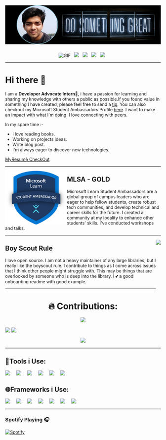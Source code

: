 # ![SONICHIGO header](https://github.com/Sonichigo/Sonichigo/blob/main/assets/Header.png)
<p align="middle">
<img alt="GIF" height="30px" src="https://media.giphy.com/media/du3J3cXyzhj75IOgvA/giphy.gif">&nbsp;&nbsp;
<a href="https://hashnode.com/@sonichigo"><img height="30" src="https://cdn.hashnode.com/res/hashnode/image/upload/v1611902473383/CDyAuTy75.png"></a>&nbsp;&nbsp;
<a href="https://twitter.com/sonichigo1219"><img height="30" src="https://github.com/WaylonWalker/WaylonWalker/blob/main/icon/twitter.png?raw=true"></a>&nbsp;&nbsp;
<a href="https://www.buymeacoffee.com/sonichigo"><img height="30" src="https://github.com/WaylonWalker/WaylonWalker/blob/main/icon/by-me-a-coffee.png?raw=true"></a>&nbsp;&nbsp;
<a href="https://www.linkedin.com/in/sonichigo"><img height="30" src="https://github.com/WaylonWalker/WaylonWalker/blob/main/icon/linkedin.png?raw=true"></a>&nbsp;&nbsp;
</p>

---

# Hi there 👋
I am a **Developer Advocate Intern**🥑, i have a passion for learning and sharing my knowledge with others a public as possible.If you found value in something I have created, please feel free to send a [tip](https://www.buymeacoffee.com/sonichigo). You can also checkout my Microsoft Student Ambassadors Profile [here](https://studentambassadors.microsoft.com/en-US/profile/74597). I want to make an impact with what I'm doing. I love connecting with peers. 

In my spare time :- 
- I love reading books.
- Working on projects ideas. 
- Write blog post.
- I'm always eager to discover new technologies.

<!--
**Sonichigo/Sonichigo** is a ✨ _special_ ✨ repository because its `README.md` (this file) appears on your GitHub profile.
<a target="_blank"><img src="https://visitor-badge.glitch.me/badge?page_id=sonichigo.sonichigo"></a>
 ---
 -->
<p align="Center"> 

[MyResumè CheckOut](https://github.com/Sonichigo/Sonichigo/blob/main/assets/Animesh's%20Resume.pdf)
</p>

---

<p>
  <img width="200" align='left' src="https://github.com/Sonichigo/Sonichigo/blob/main/assets/logo.png">
</p>

## MLSA - GOLD

Microsoft Learn Student Ambassadors are a global group of campus leaders who are eager to help fellow students, create robust tech communities, and develop technical and career skills for the future. I created a community at my locality to enhance other students' skills. I've conducted workshops and talks.
  
------

<p>
  <img height="190" align='right' src="https://pbs.twimg.com/profile_images/1436378917493948417/Hq3myvZI.jpg">
</p>

## Boy Scout Rule

I love open source.  I am not a heavy maintainer of any large libraries, but I really like the boyscout rule.  I contribute to things as I come across issues that I think other people might struggle with.  This may be things that are overlooked by someone who is deep into the library.  I 💕 a good onboarding readme with good example.


---
<h1 align="center"> 🔥 Contributions: </h1>

<p align="center">
<img src="http://www.hackthebox.eu/badge/image/440448">
</p>
<p>
<img src="https://github-readme-stats.vercel.app/api?username=sonichigo&show_icons=true&count_private=true&theme=radical" width="50%">
<img src="https://github-readme-stats.vercel.app/api/top-langs/?username=sonichigo&layout=compact&theme=tokyonight&custom_title=Top%20Languages" width="42%">
 </p>
<p align="center">
 <a href="https://git.io/streak-stats">
    <img src="http://github-readme-streak-stats.herokuapp.com?user=sonichigo&theme=react&background=0d1117&border=666">
  </a>
<p>

<!-- 
<div align="center">
  <img src="https://github-profile-trophy.vercel.app/?username=sonichigo&column=6&theme=onedark" align="center"/>
</div> 
-->

 ---

## 🧰Tools i Use: 
 <img src="https://img.shields.io/badge/-GitHub-purple?style=for-the-badge&logo=github" />&nbsp;&nbsp;&nbsp;&nbsp;
 <img src="https://img.shields.io/badge/-Git-orange?style=for-the-badge&logo=git" />&nbsp;&nbsp;&nbsp;&nbsp;
 <img src="https://img.shields.io/badge/-VSCode-blue?style=for-the-badge&logo=visual-studio-code" />&nbsp;&nbsp;&nbsp;&nbsp;
 <img src="https://img.shields.io/badge/-Visual_Studio-violet?style=for-the-badge&logo=visual-studio" />&nbsp;&nbsp;&nbsp;&nbsp;
 <img src="https://img.shields.io/badge/-Jupyter-181717?style=for-the-badge&logo=jupyter" />&nbsp;&nbsp;&nbsp;&nbsp;
 <img src="https://img.shields.io/badge/Spyder-838485?style=for-the-badge&logo=spyder%20ide&logoColor=maroon" />&nbsp;&nbsp;&nbsp;&nbsp;
 
## 🌐Frameworks i Use:
  <img src="https://img.shields.io/badge/flask-%23000.svg?style=for-the-badge&logo=flask&logoColor=white" />&nbsp;&nbsp;&nbsp;&nbsp;
  <img src="https://img.shields.io/badge/react-%2320232a.svg?style=for-the-badge&logo=react&logoColor=%2361DAFB" />&nbsp;&nbsp;&nbsp;&nbsp;
  <img src="https://img.shields.io/badge/Next-black?style=for-the-badge&logo=next.js&logoColor=white" />&nbsp;&nbsp;&nbsp;&nbsp;
  <img src="https://img.shields.io/badge/Nuxt-black?style=for-the-badge&logo=nuxt.js&logoColor=white" />&nbsp;&nbsp;&nbsp;&nbsp;
  <img src="https://img.shields.io/badge/.NET-5C2D91?style=for-the-badge&logo=.net&logoColor=white" />&nbsp;&nbsp;&nbsp;&nbsp;
  <img src="https://img.shields.io/badge/Anaconda-%2344A833.svg?style=for-the-badge&logo=anaconda&logoColor=white" />&nbsp;&nbsp;&nbsp;&nbsp;
  <img src="https://img.shields.io/badge/vuejs-%2335495e.svg?style=for-the-badge&logo=vuedotjs&logoColor=%234FC08D" />&nbsp;&nbsp;&nbsp;&nbsp;
 
<!-- 
<p align ="Center">
 <img src="https://img.shields.io/badge/-HTML5-E34F26?style=for-the-badge&logo=html5&logoColor=white" />&nbsp;&nbsp;&nbsp;&nbsp;
 <img src="https://img.shields.io/badge/-CSS3-1572B6?style=for-the-badge&logo=css3" />&nbsp;&nbsp;&nbsp;&nbsp;
 <img src="https://camo.githubusercontent.com/bb947ded9e6ec266e306a13d54a6ceab101a7ad60b555fc7a5cb98f449b86d31/68747470733a2f2f696d672e736869656c64732e696f2f62616467652f2d4a6176615363726970742d626c61636b3f7374796c653d666f722d7468652d6261646765266c6f676f3d6a617661736372697074" />&nbsp;&nbsp;&nbsp;&nbsp; <br>
 <img src="https://img.shields.io/badge/C%2B%2B-00599C?style=for-the-badge&logo=c%2B%2B&logoColor=white"/>&nbsp;&nbsp;&nbsp;&nbsp;
 <img src="https://img.shields.io/badge/-Python-black?style=for-the-badge&logo=Python" />&nbsp;&nbsp;&nbsp;&nbsp;
  <img src="https://camo.githubusercontent.com/38547dde60fc785205f98363efa8a3340d90c118e3b4676560e75ce65e74f90a/68747470733a2f2f696d672e736869656c64732e696f2f62616467652f2d466c75747465722d626c61636b3f7374796c653d666f722d7468652d6261646765266c6f676f3d466c7574746572266c6f676f436f6c6f723d303037616662" />&nbsp;&nbsp;&nbsp;&nbsp;
 <br>

 <img src="https://img.shields.io/badge/Windows-0078D6?style=for-the-badge&logo=windows&logoColor=white"/>
 </p>
--> 

 ---

### Spotify Playing 🎧
 
[![Spotify](https://spotify-theta-five.vercel.app/api/spotify/)](https://open.spotify.com/playlist/1JtSbKu33RjAKEIsLXzM03)

